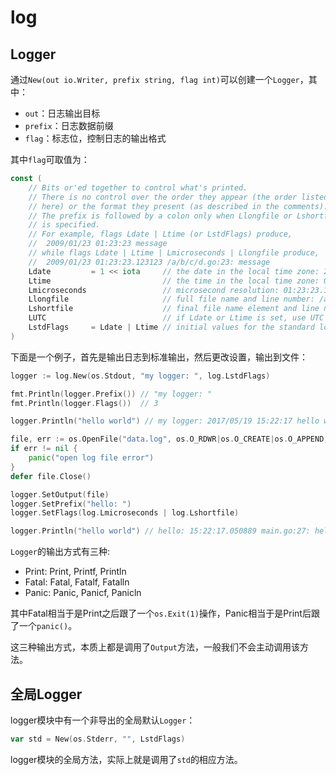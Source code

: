 # log

## Logger

通过`New(out io.Writer, prefix string, flag int)`可以创建一个`Logger`，其中：

- `out`：日志输出目标
- `prefix`：日志数据前缀
- `flag`：标志位，控制日志的输出格式

其中`flag`可取值为：

```go
const (
    // Bits or'ed together to control what's printed.
    // There is no control over the order they appear (the order listed
    // here) or the format they present (as described in the comments).
    // The prefix is followed by a colon only when Llongfile or Lshortfile
    // is specified.
    // For example, flags Ldate | Ltime (or LstdFlags) produce,
    //  2009/01/23 01:23:23 message
    // while flags Ldate | Ltime | Lmicroseconds | Llongfile produce,
    //  2009/01/23 01:23:23.123123 /a/b/c/d.go:23: message
    Ldate         = 1 << iota     // the date in the local time zone: 2009/01/23
    Ltime                         // the time in the local time zone: 01:23:23
    Lmicroseconds                 // microsecond resolution: 01:23:23.123123.  assumes Ltime.
    Llongfile                     // full file name and line number: /a/b/c/d.go:23
    Lshortfile                    // final file name element and line number: d.go:23. overrides Llongfile
    LUTC                          // if Ldate or Ltime is set, use UTC rather than the local time zone
    LstdFlags     = Ldate | Ltime // initial values for the standard logger
)
```

下面是一个例子，首先是输出日志到标准输出，然后更改设置，输出到文件：

```go
logger := log.New(os.Stdout, "my logger: ", log.LstdFlags)

fmt.Println(logger.Prefix()) // "my logger: "
fmt.Println(logger.Flags())  // 3

logger.Println("hello world") // my logger: 2017/05/19 15:22:17 hello world

file, err := os.OpenFile("data.log", os.O_RDWR|os.O_CREATE|os.O_APPEND, 0666)
if err != nil {
    panic("open log file error")
}
defer file.Close()

logger.SetOutput(file)
logger.SetPrefix("hello: ")
logger.SetFlags(log.Lmicroseconds | log.Lshortfile)

logger.Println("hello world") // hello: 15:22:17.050889 main.go:27: hello world
```

`Logger`的输出方式有三种:

- Print: Print, Printf, Println
- Fatal: Fatal, Fatalf, Fatalln
- Panic: Panic, Panicf, Panicln

其中Fatal相当于是Print之后跟了一个`os.Exit(1)`操作，Panic相当于是Print后跟了一个`panic()`。

这三种输出方式，本质上都是调用了`Output`方法，一般我们不会主动调用该方法。

## 全局Logger

logger模块中有一个非导出的全局默认`Logger`：

```go
var std = New(os.Stderr, "", LstdFlags)
```

logger模块的全局方法，实际上就是调用了`std`的相应方法。